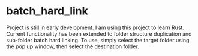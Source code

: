 # batch_hard_link

Project is still in early development. I am using this project to learn Rust. Current functionality has been extended to folder structure duplication and sub-folder batch hard linking.
To use, simply select the target folder using the pop up window, then select the destination folder.

